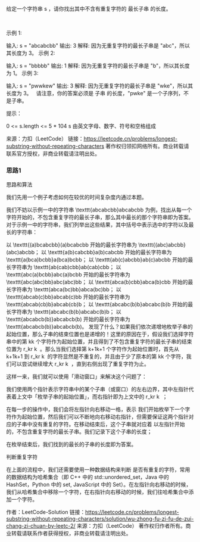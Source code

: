 给定一个字符串 s ，请你找出其中不含有重复字符的 最长子串 的长度。

 

示例 1:

输入: s = "abcabcbb"
输出: 3 
解释: 因为无重复字符的最长子串是 "abc"，所以其长度为 3。
示例 2:

输入: s = "bbbbb"
输出: 1
解释: 因为无重复字符的最长子串是 "b"，所以其长度为 1。
示例 3:

输入: s = "pwwkew"
输出: 3
解释: 因为无重复字符的最长子串是 "wke"，所以其长度为 3。
     请注意，你的答案必须是 子串 的长度，"pwke" 是一个子序列，不是子串。
 

提示：

0 <= s.length <= 5 * 104
s 由英文字母、数字、符号和空格组成

来源：力扣（LeetCode）
链接：https://leetcode.cn/problems/longest-substring-without-repeating-characters
著作权归领扣网络所有。商业转载请联系官方授权，非商业转载请注明出处。


### 思路1
思路和算法

我们先用一个例子考虑如何在较优的时间复杂度内通过本题。

我们不妨以示例一中的字符串 \texttt{abcabcbb}abcabcbb 为例，找出从每一个字符开始的，不包含重复字符的最长子串，那么其中最长的那个字符串即为答案。对于示例一中的字符串，我们列举出这些结果，其中括号中表示选中的字符以及最长的字符串：

以 \texttt{(a)bcabcbb}(a)bcabcbb 开始的最长字符串为 \texttt{(abc)abcbb}(abc)abcbb；
以 \texttt{a(b)cabcbb}a(b)cabcbb 开始的最长字符串为 \texttt{a(bca)bcbb}a(bca)bcbb；
以 \texttt{ab(c)abcbb}ab(c)abcbb 开始的最长字符串为 \texttt{ab(cab)cbb}ab(cab)cbb；
以 \texttt{abc(a)bcbb}abc(a)bcbb 开始的最长字符串为 \texttt{abc(abc)bb}abc(abc)bb；
以 \texttt{abca(b)cbb}abca(b)cbb 开始的最长字符串为 \texttt{abca(bc)bb}abca(bc)bb；
以 \texttt{abcab(c)bb}abcab(c)bb 开始的最长字符串为 \texttt{abcab(cb)b}abcab(cb)b；
以 \texttt{abcabc(b)b}abcabc(b)b 开始的最长字符串为 \texttt{abcabc(b)b}abcabc(b)b；
以 \texttt{abcabcb(b)}abcabcb(b) 开始的最长字符串为 \texttt{abcabcb(b)}abcabcb(b)。
发现了什么？如果我们依次递增地枚举子串的起始位置，那么子串的结束位置也是递增的！这里的原因在于，假设我们选择字符串中的第 kk 个字符作为起始位置，并且得到了不包含重复字符的最长子串的结束位置为 r_kr 
k
​
 。那么当我们选择第 k+1k+1 个字符作为起始位置时，首先从 k+1k+1 到 r_kr 
k
​
  的字符显然是不重复的，并且由于少了原本的第 kk 个字符，我们可以尝试继续增大 r_kr 
k
​
 ，直到右侧出现了重复字符为止。

这样一来，我们就可以使用「滑动窗口」来解决这个问题了：

我们使用两个指针表示字符串中的某个子串（或窗口）的左右边界，其中左指针代表着上文中「枚举子串的起始位置」，而右指针即为上文中的 r_kr 
k
​
 ；

在每一步的操作中，我们会将左指针向右移动一格，表示 我们开始枚举下一个字符作为起始位置，然后我们可以不断地向右移动右指针，但需要保证这两个指针对应的子串中没有重复的字符。在移动结束后，这个子串就对应着 以左指针开始的，不包含重复字符的最长子串。我们记录下这个子串的长度；

在枚举结束后，我们找到的最长的子串的长度即为答案。

判断重复字符

在上面的流程中，我们还需要使用一种数据结构来判断 是否有重复的字符，常用的数据结构为哈希集合（即 C++ 中的 std::unordered_set，Java 中的 HashSet，Python 中的 set, JavaScript 中的 Set）。在左指针向右移动的时候，我们从哈希集合中移除一个字符，在右指针向右移动的时候，我们往哈希集合中添加一个字符。

作者：LeetCode-Solution
链接：https://leetcode.cn/problems/longest-substring-without-repeating-characters/solution/wu-zhong-fu-zi-fu-de-zui-chang-zi-chuan-by-leetc-2/
来源：力扣（LeetCode）
著作权归作者所有。商业转载请联系作者获得授权，非商业转载请注明出处。